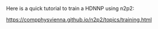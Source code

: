 Here is a quick tutorial to train a HDNNP using n2p2:

https://compphysvienna.github.io/n2p2/topics/training.html
